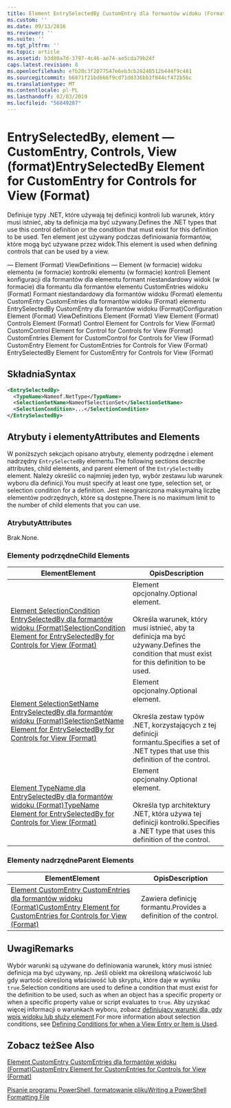 ```yaml
---
title: Element EntrySelectedBy CustomEntry dla formantów widoku (Format) | Dokumentacja firmy Microsoft
ms.custom: ''
ms.date: 09/13/2016
ms.reviewer: ''
ms.suite: ''
ms.tgt_pltfrm: ''
ms.topic: article
ms.assetid: b3d80a7d-3797-4c46-ae74-ae5cda79b24f
caps.latest.revision: 8
ms.openlocfilehash: efb20c3f2077547e6eb3cb28240512b444f9c481
ms.sourcegitcommit: b6871f21bd666f9cd71dd336bb3f844cf472b56c
ms.translationtype: MT
ms.contentlocale: pl-PL
ms.lasthandoff: 02/03/2019
ms.locfileid: "56849287"
---
```

# <a name="entryselectedby-element-for-customentry-for-controls-for-view-format"></a><span data-ttu-id="273a5-102">EntrySelectedBy, element — CustomEntry, Controls, View (format)</span><span class="sxs-lookup"><span data-stu-id="273a5-102">EntrySelectedBy Element for CustomEntry for Controls for View (Format)</span></span>

<span data-ttu-id="273a5-103">Definiuje typy .NET, które używają tej definicji kontroli lub warunek, który musi istnieć, aby ta definicja ma być używany.</span><span class="sxs-lookup"><span data-stu-id="273a5-103">Defines the .NET types that use this control definition or the condition that must exist for this definition to be used.</span></span> <span data-ttu-id="273a5-104">Ten element jest używany podczas definiowania formantów, które mogą być używane przez widok.</span><span class="sxs-lookup"><span data-stu-id="273a5-104">This element is used when defining controls that can be used by a view.</span></span>

<span data-ttu-id="273a5-105">— Element (Format) ViewDefinitions — Element (w formacie) widoku elementu (w formacie) kontrolki elementu (w formacie) kontroli Element konfiguracji dla formantów dla elementu formant niestandardowy widok (w formacie) dla formantu dla formantów elementu CustomEntries widoku (Format) Formant niestandardowy dla formantów widoku (Format) elementu CustomEntry CustomEntries dla formantów widoku (Format) elementu EntrySelectedBy CustomEntry dla formantów widoku (Format)</span><span class="sxs-lookup"><span data-stu-id="273a5-105">Configuration Element (Format) ViewDefinitions Element (Format) View Element (Format) Controls Element (Format) Control Element for Controls for View (Format) CustomControl Element for Control for Controls for View (Format) CustomEntries Element for CustomControl for Controls for View (Format) CustomEntry Element for CustomEntries for Controls for View (Format) EntrySelectedBy Element for CustomEntry for Controls for View (Format)</span></span>

## <a name="syntax"></a><span data-ttu-id="273a5-106">Składnia</span><span class="sxs-lookup"><span data-stu-id="273a5-106">Syntax</span></span>

```xml
<EntrySelectedBy>
  <TypeName>Nameof.NetType</TypeName>
  <SelectionSetName>NameofSelectionSet</SelectionSetName>
  <SelectionCondition>...</SelectionCondition>
</EntrySelectedBy>
```

## <a name="attributes-and-elements"></a><span data-ttu-id="273a5-107">Atrybuty i elementy</span><span class="sxs-lookup"><span data-stu-id="273a5-107">Attributes and Elements</span></span>

<span data-ttu-id="273a5-108">W poniższych sekcjach opisano atrybuty, elementy podrzędne i element nadrzędny `EntrySelectedBy` elementu.</span><span class="sxs-lookup"><span data-stu-id="273a5-108">The following sections describe attributes, child elements, and parent element of the `EntrySelectedBy` element.</span></span> <span data-ttu-id="273a5-109">Należy określić co najmniej jeden typ, wybór zestawu lub warunek wyboru dla definicji.</span><span class="sxs-lookup"><span data-stu-id="273a5-109">You must specify at least one type, selection set, or selection condition for a definition.</span></span> <span data-ttu-id="273a5-110">Jest nieograniczona maksymalną liczbę elementów podrzędnych, które są dostępne.</span><span class="sxs-lookup"><span data-stu-id="273a5-110">There is no maximum limit to the number of child elements that you can use.</span></span>

### <a name="attributes"></a><span data-ttu-id="273a5-111">Atrybuty</span><span class="sxs-lookup"><span data-stu-id="273a5-111">Attributes</span></span>

<span data-ttu-id="273a5-112">Brak.</span><span class="sxs-lookup"><span data-stu-id="273a5-112">None.</span></span>

### <a name="child-elements"></a><span data-ttu-id="273a5-113">Elementy podrzędne</span><span class="sxs-lookup"><span data-stu-id="273a5-113">Child Elements</span></span>

|<span data-ttu-id="273a5-114">Element</span><span class="sxs-lookup"><span data-stu-id="273a5-114">Element</span></span>|<span data-ttu-id="273a5-115">Opis</span><span class="sxs-lookup"><span data-stu-id="273a5-115">Description</span></span>|
|-------------|-----------------|
|[<span data-ttu-id="273a5-116">Element SelectionCondition EntrySelectedBy dla formantów widoku (Format)</span><span class="sxs-lookup"><span data-stu-id="273a5-116">SelectionCondition Element for EntrySelectedBy for Controls for View (Format)</span></span>](./selectioncondition-element-for-entryselectedby-for-controls-for-view-format.md)|<span data-ttu-id="273a5-117">Element opcjonalny.</span><span class="sxs-lookup"><span data-stu-id="273a5-117">Optional element.</span></span><br /><br /> <span data-ttu-id="273a5-118">Określa warunek, który musi istnieć, aby ta definicja ma być używany.</span><span class="sxs-lookup"><span data-stu-id="273a5-118">Defines the condition that must exist for this definition to be used.</span></span>|
|[<span data-ttu-id="273a5-119">Element SelectionSetName EntrySelectedBy dla formantów widoku (Format)</span><span class="sxs-lookup"><span data-stu-id="273a5-119">SelectionSetName Element for EntrySelectedBy for Controls for View (Format)</span></span>](./selectionsetname-element-for-entryselectedby-for-controls-for-view-format.md)|<span data-ttu-id="273a5-120">Element opcjonalny.</span><span class="sxs-lookup"><span data-stu-id="273a5-120">Optional element.</span></span><br /><br /> <span data-ttu-id="273a5-121">Określa zestaw typów .NET, korzystających z tej definicji formantu.</span><span class="sxs-lookup"><span data-stu-id="273a5-121">Specifies a set of .NET types that use this definition of the control.</span></span>|
|[<span data-ttu-id="273a5-122">Element TypeName dla EntrySelectedBy dla formantów widoku (Format)</span><span class="sxs-lookup"><span data-stu-id="273a5-122">TypeName Element for EntrySelectedBy for Controls for View (Format)</span></span>](./typename-element-for-entryselectedby-for-controls-for-view-format.md)|<span data-ttu-id="273a5-123">Element opcjonalny.</span><span class="sxs-lookup"><span data-stu-id="273a5-123">Optional element.</span></span><br /><br /> <span data-ttu-id="273a5-124">Określa typ architektury .NET, która używa tej definicji kontrolki.</span><span class="sxs-lookup"><span data-stu-id="273a5-124">Specifies a .NET type that uses this definition of the control.</span></span>|

### <a name="parent-elements"></a><span data-ttu-id="273a5-125">Elementy nadrzędne</span><span class="sxs-lookup"><span data-stu-id="273a5-125">Parent Elements</span></span>

|<span data-ttu-id="273a5-126">Element</span><span class="sxs-lookup"><span data-stu-id="273a5-126">Element</span></span>|<span data-ttu-id="273a5-127">Opis</span><span class="sxs-lookup"><span data-stu-id="273a5-127">Description</span></span>|
|-------------|-----------------|
|[<span data-ttu-id="273a5-128">Element CustomEntry CustomEntries dla formantów widoku (Format)</span><span class="sxs-lookup"><span data-stu-id="273a5-128">CustomEntry Element for CustomEntries for Controls for View (Format)</span></span>](./customentry-element-for-customentries-for-controls-for-view-format.md)|<span data-ttu-id="273a5-129">Zawiera definicję formantu.</span><span class="sxs-lookup"><span data-stu-id="273a5-129">Provides a definition of the control.</span></span>|

## <a name="remarks"></a><span data-ttu-id="273a5-130">Uwagi</span><span class="sxs-lookup"><span data-stu-id="273a5-130">Remarks</span></span>

<span data-ttu-id="273a5-131">Wybór warunki są używane do definiowania warunek, który musi istnieć definicja ma być używany, np. Jeśli obiekt ma określoną właściwość lub gdy wartość określoną właściwość lub skryptu, które daje w wyniku `true`.</span><span class="sxs-lookup"><span data-stu-id="273a5-131">Selection conditions are used to define a condition that must exist for the definition to be used, such as when an object has a specific property or when a specific property value or script evaluates to `true`.</span></span> <span data-ttu-id="273a5-132">Aby uzyskać więcej informacji o warunkach wyboru, zobacz [definiujący warunki dla, gdy wpis widoku lub służy element](./defining-conditions-for-displaying-data.md).</span><span class="sxs-lookup"><span data-stu-id="273a5-132">For more information about selection conditions, see [Defining Conditions for when a View Entry or Item is Used](./defining-conditions-for-displaying-data.md).</span></span>

## <a name="see-also"></a><span data-ttu-id="273a5-133">Zobacz też</span><span class="sxs-lookup"><span data-stu-id="273a5-133">See Also</span></span>

[<span data-ttu-id="273a5-134">Element CustomEntry CustomEntries dla formantów widoku (Format)</span><span class="sxs-lookup"><span data-stu-id="273a5-134">CustomEntry Element for CustomEntries for Controls for View (Format)</span></span>](./customentry-element-for-customentries-for-controls-for-view-format.md)

[<span data-ttu-id="273a5-135">Pisanie programu PowerShell, formatowanie pliku</span><span class="sxs-lookup"><span data-stu-id="273a5-135">Writing a PowerShell Formatting File</span></span>](./writing-a-powershell-formatting-file.md)

